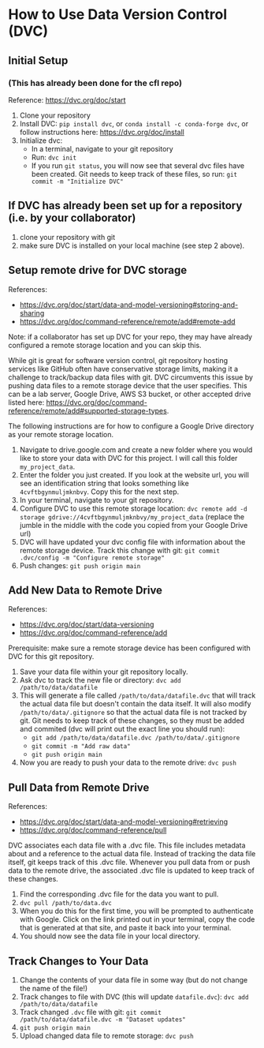 

# How to Use Data Version Control (DVC)

## Initial Setup 

### (This has already been done for the cfl repo)

Reference: https://dvc.org/doc/start

1. Clone your repository 
2. Install DVC: `pip install dvc`, or `conda install -c conda-forge dvc`, or follow instructions here: https://dvc.org/doc/install
3. Initialize dvc:
    - In a terminal, navigate to your git repository
    - Run: `dvc init`
    - If you run `git status`, you will now see that several dvc files have been created. Git needs to keep track of these files, so run: `git commit -m "Initialize DVC"`

## If DVC has already been set up for a repository (i.e. by your collaborator)
1. clone your repository with git 
2. make sure DVC is installed on your local machine (see step 2 above).

## Setup remote drive for DVC storage
References: 

- https://dvc.org/doc/start/data-and-model-versioning#storing-and-sharing
- https://dvc.org/doc/command-reference/remote/add#remote-add

Note: if a collaborator has set up DVC for your repo, they may have already configured a remote storage location and you can skip this.

While git is great for software version control, git repository hosting services like GitHub often have conservative storage limits, making it a challenge to track/backup data files with git. DVC circumvents this issue by pushing data files to a remote storage device that the user specifies. This can be a lab server, Google Drive, AWS S3 bucket, or other accepted drive listed here: https://dvc.org/doc/command-reference/remote/add#supported-storage-types.

The following instructions are for how to configure a Google Drive directory as your remote storage location.

1. Navigate to drive.google.com and create a new folder where you would like to store your data with DVC for this project. I will call this folder `my_project_data`.
2. Enter the folder you just created. If you look at the website url, you will see an identification string that looks something like `4cvftbgynmuljmknbvy`. Copy this for the next step.
3. In your terminal, navigate to your git repository.
4. Configure DVC to use this remote storage location: `dvc remote add -d storage gdrive://4cvftbgynmuljmknbvy/my_project_data` (replace the jumble in the middle with the code you copied from your Google Drive url)
5. DVC will have updated your dvc config file with information about the remote storage device. Track this change with git: `git commit .dvc/config -m "Configure remote storage"`
6. Push changes: `git push origin main`
    
## Add New Data to Remote Drive
References: 
- https://dvc.org/doc/start/data-versioning
- https://dvc.org/doc/command-reference/add

Prerequisite: make sure a remote storage device has been configured with DVC for this git repository. 

1. Save your data file within your git repository locally.
2. Ask dvc to track the new file or directory: `dvc add /path/to/data/datafile`
3. This will generate a file called `/path/to/data/datafile.dvc` that will track the actual data file but doesn't contain the data itself. It will also modify `/path/to/data/.gitignore` so that the actual data file is not tracked by git. Git needs to keep track of these changes, so they must be added and commited (dvc will print out the exact line you should run):
    - `git add /path/to/data/datafile.dvc /path/to/data/.gitignore`
    - `git commit -m "Add raw data"`
    - `git push origin main`
4. Now you are ready to push your data to the remote drive: `dvc push`

## Pull Data from Remote Drive
References: 
- https://dvc.org/doc/start/data-and-model-versioning#retrieving
- https://dvc.org/doc/command-reference/pull

DVC associates each data file with a .dvc file. This file includes metadata about and a reference to the actual data file. Instead of tracking the data file itself, git keeps track of this .dvc file. Whenever you pull data from or push data to the remote drive, the associated .dvc file is updated to keep track of these changes. 

1. Find the corresponding .dvc file for the data you want to pull. 
2. `dvc pull /path/to/data.dvc`
3. When you do this for the first time, you will be prompted to authenticate with Google. Click on the link printed out in your terminal, copy the code that is generated at that site, and paste it back into your terminal.
4. You should now see the data file in your local directory. 



## Track Changes to Your Data
1. Change the contents of your data file in some way (but do not change the name of the file!) 
2. Track changes to file with DVC (this will update `datafile.dvc`): `dvc add /path/to/data/datafile`
3. Track changed `.dvc` file with git: `git commit /path/to/data/datafile.dvc -m "Dataset updates"`
4. `git push origin main`
5. Upload changed data file to remote storage: `dvc push`